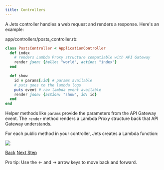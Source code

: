 ```yaml
---
title: Controllers
---
```


A Jets controller handles a web request and renders a response. Here's an example:

app/controllers/posts_controller.rb:

```ruby
class PostsController < ApplicationController
  def index
    # renders Lambda Proxy structure compatiable with API Gateway
    render json: {hello: "world", action: "index"}
  end

  def show
    id = params[:id] # params available
    # puts goes to the lambda logs
    puts event # raw lambda event available
    render json: {action: "show", id: id}
  end
end
```

Helper methods like `params` provide the parameters from the API Gateway event.  The `render` method renders a Lambda Proxy structure back that API Gateway understands.

For each public method in your controller, Jets creates a Lambda function:

![](/img/docs/demo-lambda-functions-controller.png)

<a id="prev" class="btn btn-basic" href="{% link docs.md %}">Back</a>
<a id="next" class="btn btn-primary" href="{% link _docs/routing.md %}">Next Step</a>
<p class="keyboard-tip">Pro tip: Use the <- and -> arrow keys to move back and forward.</p>
